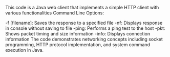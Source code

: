 This code is a Java web client that implements a simple HTTP client with various functionalities
Command Line Options:


-f [filename]: Saves the response to a specified file
-nf: Displays response in console without saving to file
-ping: Performs a ping test to the host
-pkt: Shows packet timing and size information
-info: Displays connection information
The code demonstrates networking concepts including socket programming, HTTP protocol implementation, and system command execution in Java.
